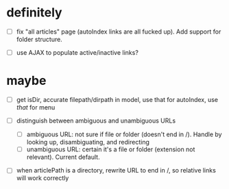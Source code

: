 # definitely
+ [ ] fix "all articles" page (autoIndex links are all fucked up). Add support for folder structure.
+ [ ] use AJAX to populate active/inactive links?


# maybe
+ [ ] get isDir, accurate filepath/dirpath in model, use that for autoIndex, use *that* for menu
+ [ ] distinguish between ambiguous and unambiguous URLs
  + [ ] ambiguous URL: not sure if file or folder (doesn't end in /). Handle by looking up, disambiguating, and redirecting
  + [ ] unambiguous URL: certain it's a file or folder (extension not relevant). Current default.
+ [ ] when articlePath is a directory, rewrite URL to end in /, so relative links will work correctly



